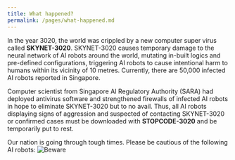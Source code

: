 ```yaml
---
title: What happened?
permalink: /pages/what-happened.md
---
```


In the year 3020, the world was crippled by a new computer super virus called **SKYNET-3020**. SKYNET-3020 causes temporary damage to the neural network of AI robots around the world, mutating in-built logics and pre-defined configurations, triggering AI robots to cause intentional harm to humans within its vicinity of 10 metres. 
Currently, there are 50,000 infected AI robots reported in Singapore.

Computer scientist from Singapore AI Regulatory Authority (SARA) had deployed antivirus software and strengthened firewalls of infected AI robots in hope to eliminate SKYNET-3020 but to no avail.
Thus, all AI robots displaying signs of aggression and suspected of contacting SKYNET-3020 or confirmed cases must be downloaded with **STOPCODE-3020** and be temporarily put to rest.

Our nation is going through tough times. Please be cautious of the following AI robots:
![Beware](url)
